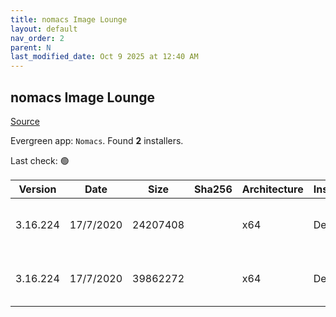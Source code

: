 ```yaml
---
title: nomacs Image Lounge
layout: default
nav_order: 2
parent: N
last_modified_date: Oct 9 2025 at 12:40 AM
---
```


## nomacs Image Lounge

[Source](https://nomacs.org/)

Evergreen app: `Nomacs`. Found **2** installers.

Last check: 🟢

| Version  | Date      | Size     | Sha256 | Architecture | InstallerType | Type | URI                                                                                                                                                                  |
| -------- | --------- | -------- | ------ | ------------ | ------------- | ---- | -------------------------------------------------------------------------------------------------------------------------------------------------------------------- |
| 3.16.224 | 17/7/2020 | 24207408 |        | x64          | Default       | exe  | [https://github.com/nomacs/nomacs/releases/download/3.16.224/nomacs-setup-x64.exe](https://github.com/nomacs/nomacs/releases/download/3.16.224/nomacs-setup-x64.exe) |
| 3.16.224 | 17/7/2020 | 39862272 |        | x64          | Default       | msi  | [https://github.com/nomacs/nomacs/releases/download/3.16.224/nomacs-setup-x64.msi](https://github.com/nomacs/nomacs/releases/download/3.16.224/nomacs-setup-x64.msi) |
